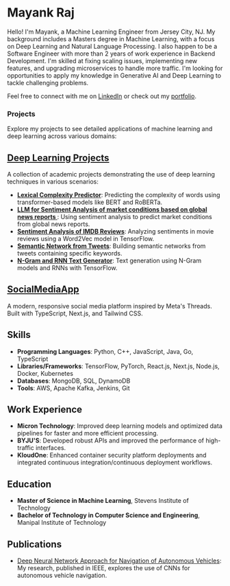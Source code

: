# Mayank Raj

Hello! I'm Mayank, a Machine Learning Engineer from Jersey City, NJ. My background includes a Masters degree in Machine Learning, with a focus on Deep Learning and Natural Language Processing. I also happen to be a Software Engineer with more than 2 years of work experience in Backend Development. I'm skilled at fixing scaling issues, implementing new features, and upgrading microservices to handle more traffic. I'm looking for opportunities to apply my knowledge in Generative AI and Deep Learning to tackle challenging problems.

Feel free to connect with me on [LinkedIn](https://www.linkedin.com/in/mayank-raj77) or check out my [portfolio](https://mayank-raj37.netlify.app/).

### Projects
Explore my projects to see detailed applications of machine learning and deep learning across various domains:

## [Deep Learning Projects](https://github.com/mayank3aj3769/Machine-Learning-Projects.git)
A collection of academic projects demonstrating the use of deep learning techniques in various scenarios:

- **[Lexical Complexity Predictor](https://github.com/mayank3aj3769/Machine-Learning-Projects/tree/11548fc1881932d000cfa9ddf6e6635c7c999573/Lexical%20Complexity%20Score%20Predictor%20using%20a%20BERT%20Based%20model)**: Predicting the complexity of words using transformer-based models like BERT and RoBERTa.
- **[LLM for Sentiment Analysis of market conditions based on global news reports ](https://github.com/mayank3aj3769/Machine-Learning-Projects/blob/11548fc1881932d000cfa9ddf6e6635c7c999573/Sentiment%20Analysis%20of%20market%20conditions%20based%20on%20global%20news%20reports.ipynb)**: Using sentiment analysis to predict market conditions from global news reports.
- **[Sentiment Analysis of IMDB Reviews](https://github.com/mayank3aj3769/Machine-Learning-Projects/blob/11548fc1881932d000cfa9ddf6e6635c7c999573/Sentiment%20analysis%20of%20IMDB%20reviews%20using%20word2vec%20in%20np%20and%20tf.ipynb)**: Analyzing sentiments in movie reviews using a Word2Vec model in TensorFlow.
- **[Semantic Network from Tweets](https://github.com/mayank3aj3769/Machine-Learning-Projects/blob/11548fc1881932d000cfa9ddf6e6635c7c999573/Semantic%20Network%20based%20on%20tweets%20containing%20a%20keyword.ipynb)**: Building semantic networks from tweets containing specific keywords.
- **[N-Gram and RNN Text Generator](https://github.com/mayank3aj3769/Machine-Learning-Projects/blob/11548fc1881932d000cfa9ddf6e6635c7c999573/N-gram%20and%20RNN%20based%20model%20for%20text%20generation.ipynb)**: Text generation using N-Gram models and RNNs with TensorFlow.
  
## [SocialMediaApp](https://thread-mraj.vercel.app/)
A modern, responsive social media platform inspired by Meta's Threads. Built with TypeScript, Next.js, and Tailwind CSS.

## Skills
- **Programming Languages**: Python, C++, JavaScript, Java, Go, TypeScript
- **Libraries/Frameworks**: TensorFlow, PyTorch, React.js, Next.js, Node.js, Docker, Kubernetes
- **Databases**: MongoDB, SQL, DynamoDB
- **Tools**: AWS, Apache Kafka, Jenkins, Git

## Work Experience
- **Micron Technology**: Improved deep learning models and optimized data pipelines for faster and more efficient processing.
- **BYJU'S**: Developed robust APIs and improved the performance of high-traffic interfaces.
- **KloudOne**: Enhanced container security platform deployments and integrated continuous integration/continuous deployment workflows.

## Education
- **Master of Science in Machine Learning**, Stevens Institute of Technology
- **Bachelor of Technology in Computer Science and Engineering**, Manipal Institute of Technology

## Publications
- [Deep Neural Network Approach for Navigation of Autonomous Vehicles](https://ieeexplore.ieee.org/abstract/document/9418189): My research, published in IEEE, explores the use of CNNs for autonomous vehicle navigation.


